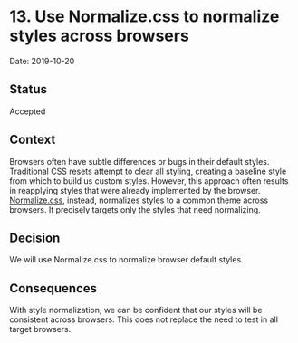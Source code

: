 # 13. Use Normalize.css to normalize styles across browsers

Date: 2019-10-20

## Status

Accepted

## Context

Browsers often have subtle differences or bugs in their default styles.
Traditional CSS resets attempt to clear all styling, creating a baseline style
from which to build us custom styles. However, this approach often results in
reapplying styles that were already implemented by the browser.
[Normalize.css](http://necolas.github.io/normalize.css/), instead, normalizes
styles to a common theme across browsers. It precisely targets only the styles
that need normalizing.

## Decision

We will use Normalize.css to normalize browser default styles.

## Consequences

With style normalization, we can be confident that our styles will be consistent
across browsers. This does not replace the need to test in all target browsers.
